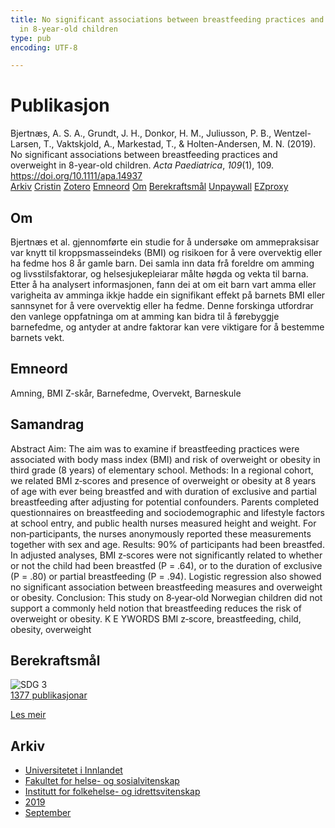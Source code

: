 ```yaml
---
title: No significant associations between breastfeeding practices and overweight
  in 8-year-old children
type: pub
encoding: UTF-8

---
```

<h1>Publikasjon</h1>
<article id="csl-bib-container-KKPPHMCV" class="csl-bib-container">
  <div class="csl-bib-body"> <div class="csl-entry">Bjertnæs, A. S. A., Grundt, J. H., Donkor, H. M., Juliusson, P. B., Wentzel-Larsen, T., Vaktskjold, A., Markestad, T., &#38; Holten-Andersen, M. N. (2019). No significant associations between breastfeeding practices and overweight in 8-year-old children. <i>Acta Paediatrica</i>, <i>109</i>(1), 109. <a href="https://doi.org/10.1111/apa.14937">https://doi.org/10.1111/apa.14937</a></div> </div>
  <div class="csl-bib-buttons">
    <a href="#taxonomy-article-KKPPHMCV" alt="archive" class="csl-bib-button">Arkiv</a>
    <a href="https://app.cristin.no/results/show.jsf?id=1726429" alt="Cristin" class="csl-bib-button">Cristin</a>
    <a href="http://zotero.org/groups/5881554/items/KKPPHMCV" alt="Zotero" class="csl-bib-button">Zotero</a>
    <a href="#keywords-article-KKPPHMCV" alt="keywords" class="csl-bib-button">Emneord</a>
    <a href="#about-article-KKPPHMCV" alt="about_pub" class="csl-bib-button">Om</a>
    <a href="#sdg-article-KKPPHMCV" alt="sdg" class="csl-bib-button">Berekraftsmål</a>
    <a href="https://onlinelibrary.wiley.com/doi/pdfdirect/10.1111/apa.14937" alt="Unpaywall" class="csl-bib-button">Unpaywall</a>
    <a href="https://onlinelibrary.wiley.com/doi/pdfdirect/10.1111/apa.14937" alt="EZproxy" class="csl-bib-button">EZproxy</a>
  </div>
  <div id="csl-bib-meta-container-KKPPHMCV"></div>
</article>
<div id="csl-bib-meta-KKPPHMCV" class="csl-bib-meta">
  <article id="about-article-KKPPHMCV" class="about_pub-article">
    <h1>Om</h1>
    Bjertnæs et al. gjennomførte ein studie for å undersøke om ammepraksisar var knytt til kroppsmasseindeks (BMI) og risikoen for å vere overvektig eller ha fedme hos 8 år gamle barn. Dei samla inn data frå foreldre om amming og livsstilsfaktorar, og helsesjukepleiarar målte høgda og vekta til barna. Etter å ha analysert informasjonen, fann dei at om eit barn vart amma eller varigheita av amminga ikkje hadde ein signifikant effekt på barnets BMI eller sannsynet for å vere overvektig eller ha fedme. Denne forskinga utfordrar den vanlege oppfatninga om at amming kan bidra til å førebyggje barnefedme, og antyder at andre faktorar kan vere viktigare for å bestemme barnets vekt.
  </article>
  <article id="keywords-article-KKPPHMCV" class="keywords-article">
    <h1>Emneord</h1>
    Amning, BMI Z-skår, Barnefedme, Overvekt, Barneskule
  </article>
  <article id="abstract-article-KKPPHMCV" class="abstract-article">
    <h1>Samandrag</h1>
    Abstract 
Aim: The aim was to examine if breastfeeding practices were associated with body 
mass index (BMI) and risk of overweight or obesity in third grade (8 years) of elementary 
school. 
Methods: In a regional cohort, we related BMI z‐scores and presence of overweight 
or obesity at 8 years of age with ever being breastfed and with duration of exclusive 
and partial breastfeeding after adjusting for potential confounders. Parents completed 
questionnaires on breastfeeding and sociodemographic and lifestyle factors 
at school entry, and public health nurses measured height and weight. For non‐participants, 
the nurses anonymously reported these measurements together with sex 
and age. 
Results: 90% of participants had been breastfed. In adjusted analyses, BMI z‐scores 
were not significantly related to whether or not the child had been breastfed (P = .64), 
or to the duration of exclusive (P = .80) or partial breastfeeding (P = .94). Logistic regression 
also showed no significant association between breastfeeding measures and 
overweight or obesity. 
Conclusion: This study on 8‐year‐old Norwegian children did not support a commonly 
held notion that breastfeeding reduces the risk of overweight or obesity. 
K E YWORDS 
BMI z‐score, breastfeeding, child, obesity, overweight
  </article>
  <article id="sdg-article-KKPPHMCV" class="sdg-article">
    <h1>Berekraftsmål</h1>
    <div class="sdg-container"><div id="sdg3" class="sdg">
        <img src="{{< params subfolder >}}images/sdg/sdg03_nn.png" class="image" alt="SDG 3">
        <div class="sdg-overlay">
          <a href="{{< params subfolder >}}nn/archive/?sdg=3#archive" class="sdg-publication-count"><span>1377</span> publikasjonar</a>
          <p><a href="https://fn.no/om-fn/fns-baerekraftsmaal/god-helse-og-livskvalitet?lang=nno-NO" class="sdg-read-more">Les meir</a></p>
        </div>
      </div></div>
  </article>
  <article id="taxonomy-article-KKPPHMCV" class="taxonomy-article">
    <h1>Arkiv</h1>
    <ul>
      <li><a href="{{< params subfolder >}}nn/archive/?key=3DCRN523">Universitetet i Innlandet</a></li>
      <li><a href="{{< params subfolder >}}nn/archive/?key=IDKFS3MX">Fakultet for helse- og sosialvitenskap</a></li>
      <li><a href="{{< params subfolder >}}nn/archive/?key=FJXE3Z8X">Institutt for folkehelse- og idrettsvitenskap</a></li>
      <li><a href="{{< params subfolder >}}nn/archive/?key=MXF6ZEHK">2019</a></li>
      <li><a href="{{< params subfolder >}}nn/archive/?key=NLANEY6R">September</a></li>
    </ul>
  </article>
</div>
